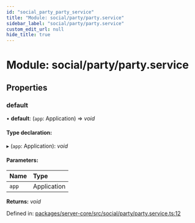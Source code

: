 ```yaml
---
id: "social_party_party_service"
title: "Module: social/party/party.service"
sidebar_label: "social/party/party.service"
custom_edit_url: null
hide_title: true
---
```


# Module: social/party/party.service

## Properties

### default

• **default**: (`app`: Application) => *void*

#### Type declaration:

▸ (`app`: Application): *void*

#### Parameters:

Name | Type |
:------ | :------ |
`app` | Application |

**Returns:** *void*

Defined in: [packages/server-core/src/social/party/party.service.ts:12](https://github.com/xr3ngine/xr3ngine/blob/a16a45d7e/packages/server-core/src/social/party/party.service.ts#L12)
